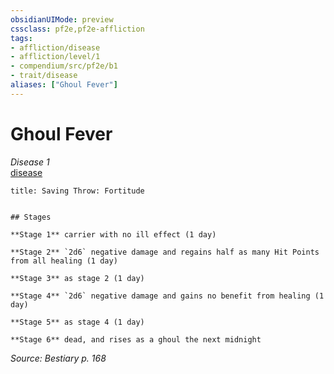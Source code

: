 ```yaml
---
obsidianUIMode: preview
cssclass: pf2e,pf2e-affliction
tags:
- affliction/disease
- affliction/level/1
- compendium/src/pf2e/b1
- trait/disease
aliases: ["Ghoul Fever"]
---
```

# Ghoul Fever
*Disease 1*  
[disease](/rules/traits/disease.md)  

```ad-inline-affliction
title: Saving Throw: Fortitude


## Stages

**Stage 1** carrier with no ill effect (1 day)

**Stage 2** `2d6` negative damage and regains half as many Hit Points from all healing (1 day)

**Stage 3** as stage 2 (1 day)

**Stage 4** `2d6` negative damage and gains no benefit from healing (1 day)

**Stage 5** as stage 4 (1 day)

**Stage 6** dead, and rises as a ghoul the next midnight
```

*Source: Bestiary p. 168*